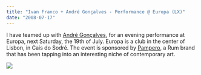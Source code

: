 ```yaml
---
title: "Ivan Franco + André Gonçalves - Performance @ Europa (LX)"
date: "2008-07-17"
---
```


I have teamed up with [André Gonçalves](http://www.undotw.org/ctrl/index.htm "André Gonçalves"), for an evening performance at Europa, next Saturday, the 19th of July. Europa is a club in the center of Lisbon, in Cais do Sodré. The event is sponsored by [Pampero](http://pamperofundacion.blogspot.com/ "Fundación Pampero"), a Rum brand that has been tapping into an interesting niche of contemporary art.

[![](images/pampero.jpg)](http://ivanfranco.files.wordpress.com/2008/07/pampero.jpg)
